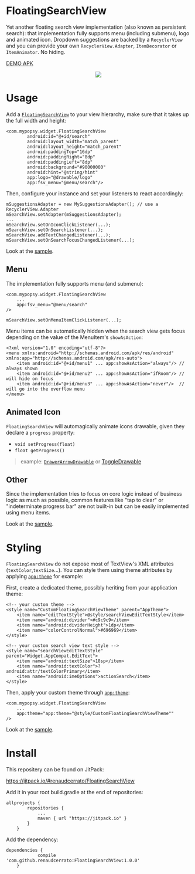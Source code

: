 # FloatingSearchView #

Yet another floating search view implementation (also known as persistent search): that implementation fully supports menu (including submenu), logo and animated icon. Dropdown suggestions are backed by a `RecyclerView` and you can provide your own `RecyclerView.Adapter`, `ItemDecorator` or `ItemAnimator`. No hiding. 

[DEMO APK](https://github.com/renaudcerrato/FloatingSearchView/raw/master/sample/sample-debug.apk)

<p align="center">
<a href="https://vid.me/bp7K" target="_blank">
<img src="https://github.com/renaudcerrato/FloatingSearchView/raw/master/assets/demo.gif">
</a>
</p>

# Usage #

Add a [`FloatingSearchView`](https://github.com/renaudcerrato/FloatingSearchView/blob/master/library/src/main/java/com/mypopsy/widget/FloatingSearchView.java) to your view hierarchy, make sure that it takes up the full width and height:

```
<com.mypopsy.widget.FloatingSearchView
        android:id="@+id/search"
        android:layout_width="match_parent"
        android:layout_height="match_parent"
        android:paddingTop="16dp"
        android:paddingRight="8dp"
        android:paddingLeft="8dp"
        android:background="#90000000"
        android:hint="@string/hint"
        app:logo="@drawable/logo"
        app:fsv_menu="@menu/search"/>
```

Then, configure your instance and set your listeners to react accordingly:

```
mSuggestionsAdapter = new MySuggestionsAdapter(); // use a RecyclerView.Adapter
mSearchView.setAdapter(mSuggestionsAdapter);
...
mSearchView.setOnIconClickListener(...);
mSearchView.setOnSearchListener(...);  
mSearchView.addTextChangedListener(...);
mSearchView.setOnSearchFocusChangedListener(...);
```

Look at the [sample](https://github.com/renaudcerrato/FloatingSearchView/blob/master/sample/src/main/java/com/mypopsy/floatingsearchview/MainActivity.java).

## Menu ##

The implementation fully supports menu (and submenu):

```
<com.mypopsy.widget.FloatingSearchView
	...
	app:fsv_menu="@menu/search"
/>
```

```
mSearchView.setOnMenuItemClickListener(...);
```

Menu items can be automatically hidden when the search view gets focus depending on the value of the MenuItem's `showAsAction`:

```
<?xml version="1.0" encoding="utf-8"?>
<menu xmlns:android="http://schemas.android.com/apk/res/android" xmlns:app="http://schemas.android.com/apk/res-auto">
    <item android:id="@+id/menu1" ... app:showAsAction="always"/> // always shown
    <item android:id="@+id/menu2" ... app:showAsAction="ifRoom"/> // will hide on focus 
    <item android:id="@+id/menu3" ... app:showAsAction="never"/>  // will go into the overflow menu
</menu>
```

## Animated Icon ##

`FloatingSearchView` will automagically animate icons drawable, given they declare a `progress` property: 

* `void setProgress(float)`
* `float getProgress()`

> example: [`DrawerArrowDrawable`](https://developer.android.com/reference/android/support/v7/graphics/drawable/DrawerArrowDrawable.html) or [ToggleDrawable](https://github.com/renaudcerrato/ToggleDrawable)

## Other

Since the implementation tries to focus on core logic instead of business logic as much as possible, common features like "tap to clear" or "indeterminate progress bar" are not built-in but can be easily implemented using menu items.

Look at the [sample](https://github.com/renaudcerrato/FloatingSearchView/blob/master/sample/src/main/java/com/mypopsy/floatingsearchview/MainActivity.java).


# Styling #

`FloatingSearchView` do not expose most of TextView's XML attributes (`textColor`,`textSize`...). You can style them using theme attributes by applying [`app:theme`](https://chris.banes.me/2014/10/17/appcompat-v21)  for example:

First, create a dedicated theme, possibly heriting from your application theme:

```
<!-- your custom theme -->
<style name="CustomFloatingSearchViewTheme" parent="AppTheme">
    <item name="editTextStyle">@style/searchViewEditTextStyle</item>
    <item name="android:divider">#c9c9c9</item>
    <item name="android:dividerHeight">1dp</item>
    <item name="colorControlNormal">#696969</item>
</style>

<!-- your custom search view text style --> 
<style name="searchViewEditTextStyle" parent="Widget.AppCompat.EditText">
    <item name="android:textSize">18sp</item>
    <item name="android:textColor">?android:attr/textColorPrimary</item>
    <item name="android:imeOptions">actionSearch</item>
</style>
```

Then, apply your custom theme through [`app:theme`](https://chris.banes.me/2014/10/17/appcompat-v21):

```
<com.mypopsy.widget.FloatingSearchView
	...
	app:theme="app:theme="@style/CustomFloatingSearchViewTheme""
/>
```

Look at the [sample](https://github.com/renaudcerrato/FloatingSearchView/blob/master/sample/src/main/java/com/mypopsy/floatingsearchview/MainActivity.java).

# Install #

This repositery can be found on JitPack:

https://jitpack.io/#renaudcerrato/FloatingSearchView

Add it in your root build.gradle at the end of repositories:
```
allprojects {
		repositories {
			...
			maven { url "https://jitpack.io" }
		}
	}
```

Add the dependency:
```
dependencies {
	        compile 'com.github.renaudcerrato:FloatingSearchView:1.0.0'
	}
```


